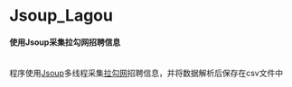# Jsoup_Lagou
<h4>使用Jsoup采集拉勾网招聘信息</h4><br/>
程序使用<a href="https://jsoup.org/">Jsoup</a>多线程采集<a href="http://www.lagou.com/">拉勾网</a>招聘信息，并将数据解析后保存在csv文件中  <br/>
